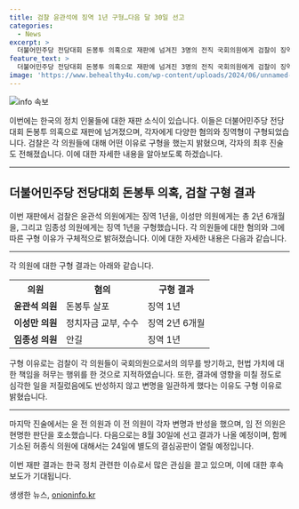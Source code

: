 ```yaml
---
title: 검찰 윤관석에 징역 1년 구형…다음 달 30일 선고
categories:
  - News
excerpt: >
  더불어민주당 전당대회 돈봉투 의혹으로 재판에 넘겨진 3명의 전직 국회의원에게 검찰이 징역형을 구형했습니다. 윤관석 전 의원에게는 징역 1년, 이성만 전 의원에게는 2년 6개월, 임종성 전 의원에게는 징역 1년을 구형했으며, 선고 결과는 8월 30일에 발표될 예정입니다. 함께 기소된 허종식 의원에 대한 결심공판은 8월 24일에 진행될 예정입니다. 검찰은 각 의원들이 청렴 의무를 방기하고 헌법 가치를 훼손한 행위를 했다며 구형 이유를 밝혔습니다.
feature_text: >
  더불어민주당 전당대회 돈봉투 의혹으로 재판에 넘겨진 3명의 전직 국회의원에게 검찰이 징역형을 구형했습니다. 윤관석 전 의원에게는 징역 1년, 이성만 전 의원에게는 2년 6개월, 임종성 전 의원에게는 징역 1년을 구형했으며, 선고 결과는 8월 30일에 발표될 예정입니다. 함께 기소된 허종식 의원에 대한 결심공판은 8월 24일에 진행될 예정입니다. 검찰은 각 의원들이 청렴 의무를 방기하고 헌법 가치를 훼손한 행위를 했다며 구형 이유를 밝혔습니다.
image: 'https://www.behealthy4u.com/wp-content/uploads/2024/06/unnamed-file.png'
---
```


<p><img src="https://www.behealthy4u.com/wp-content/uploads/2024/06/unnamed-file.png" alt="info 속보" /></p>

<p>이번에는 한국의 정치 인물들에 대한 재판 소식이 있습니다. 이들은 더불어민주당 전당대회 돈봉투 의혹으로 재판에 넘겨졌으며, 각자에게 다양한 혐의와 징역형이 구형되었습니다. 검찰은 각 의원들에 대해 어떤 이유로 구형을 했는지 밝혔으며, 각자의 최후 진술도 전해졌습니다. 이에 대한 자세한 내용을 알아보도록 하겠습니다. </p>

<hr />

<h2 data-ke-size="size26">더불어민주당 전당대회 돈봉투 의혹, 검찰 구형 결과</h2>

<p>이번 재판에서 검찰은 윤관석 의원에게는 징역 1년을, 이성만 의원에게는 총 2년 6개월을, 그리고 임종성 의원에게는 징역 1년을 구형했습니다. 각 의원들에 대한 혐의와 그에 따른 구형 이유가 구체적으로 밝혀졌습니다. 이에 대한 자세한 내용은 다음과 같습니다.</p>

<hr />

<p>각 의원에 대한 구형 결과는 아래와 같습니다.</p>

<table>
  <tr>
    <th>의원</th>
    <th>혐의</th>
    <th>구형 결과</th>
  </tr>
  <tr>
    <td><b>윤관석 의원</b></td>
    <td>돈봉투 살포</td>
    <td>징역 1년</td>
  </tr>
  <tr>
    <td><b>이성만 의원</b></td>
    <td>정치자금 교부, 수수</td>
    <td>징역 2년 6개월</td>
  </tr>
  <tr>
    <td><b>임종성 의원</b></td>
    <td>안길</td>
    <td>징역 1년</td>
  </tr>
</table>

<p>구형 이유로는 검찰이 각 의원들이 국회의원으로서의 의무를 방기하고, 헌법 가치에 대한 책임을 허무는 행위를 한 것으로 지적하였습니다. 또한, 결과에 영향을 미칠 정도로 심각한 일을 저질렀음에도 반성하지 않고 변명을 일관하게 했다는 이유도 구형 이유로 밝혔습니다.</p>

<hr />

<p>마지막 진술에서는 윤 전 의원과 이 전 의원이 각자 변명과 반성을 했으며, 임 전 의원은 현명한 판단을 호소했습니다. 다음으로는 8월 30일에 선고 결과가 나올 예정이며, 함께 기소된 허종식 의원에 대해서는 24일에 별도의 결심공판이 열릴 예정입니다.</p>

<p>이번 재판 결과는 한국 정치 관련한 이슈로서 많은 관심을 끌고 있으며, 이에 대한 후속 보도가 기대됩니다.</p>
생생한 뉴스, <a href="https://onioninfo.kr" rel="dofollow">onioninfo.kr</a>


